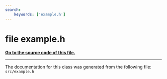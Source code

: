 ```yaml
---
search:
    keywords: ['example.h']
---
```


# file example.h

**[Go to the source code of this file.](example_8h_source.md)**


----------------------------------------
The documentation for this class was generated from the following file: `src/example.h`
